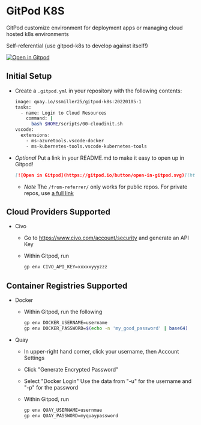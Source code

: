 # GitPod K8S

GitPod customize environment for deployment apps or managing cloud hosted k8s environments

Self-referential (use gitpod-k8s to develop against itself!)

[![Open in Gitpod](https://gitpod.io/button/open-in-gitpod.svg)](https://gitpod.io/from-referrer/)

## Initial Setup

- Create a `.gitpod.yml` in your repository with the following contents:

  ```sh
  image: quay.io/ssmiller25/gitpod-k8s:20220105-1
  tasks:
    - name: Login to Cloud Resources
      command: |
        bash $HOME/scripts/00-cloudinit.sh
  vscode:
    extensions:
      - ms-azuretools.vscode-docker
      - ms-kubernetes-tools.vscode-kubernetes-tools
  ```

- *Optional* Put a link in your README.md to make it easy to open up in Gitpod!  

  ```markdown
  [![Open in Gitpod](https://gitpod.io/button/open-in-gitpod.svg)](https://gitpod.io/from-referrer/)
  ```

  - *Note* The `/from-referrer/` only works for public repos.  For private repos, use [a full link](https://www.gitpod.io/docs/context-urls)

## Cloud Providers Supported

- Civo
  - Go to <https://www.civo.com/account/security> and generate an API Key
  - Within Gitpod, run

    ```sh
    gp env CIVO_API_KEY=xxxxxyyyzzz
    ```

## Container Registries Supported

- Docker
  - Within Gitpod, run the following

    ```sh
    gp env DOCKER_USERNAME=username
    gp env DOCKER_PASSWORD=$(echo -n 'my_good_password' | base64)
    ```

- Quay
  - In upper-right hand corner, click your username, then Account Settings
  - Click "Generate Encrypted Password"
  - Select "Docker Login"  Use the data from "-u" for the username and "-p" for the password
  - Within Gitpod, run

    ```sh
    gp env QUAY_USERNAME=usernmae
    gp env QUAY_PASSWORD=myquaypassword
    ```
    